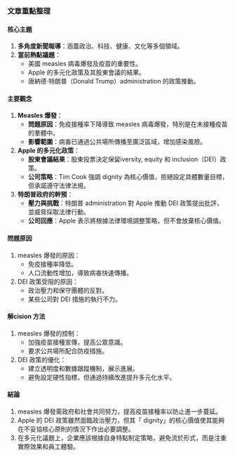 ### 文章重點整理

#### 核心主題
1. **多角度新聞報導**：涵蓋政治、科技、健康、文化等多個領域。
2. **當前熱點議題**：
   - 美國 measles 病毒爆發及疫苗的重要性。
   - Apple 的多元化政策及其股東會議的結果。
   - 唐納德·特朗普（Donald Trump）administration 的政策推動。

#### 主要觀念
1. **Measles 爆發**：
   - **問題原因**：免疫接種率下降導致 measles 病毒爆發，特別是在未接種疫苗的羣體中。
   - **影響範圍**：病毐已通過公共場所傳播至廣泛區域，增加感染風險。
2. **Apple 的多元化政策**：
   - **股東會議結果**：股東投票決定保留iversity, equity 和 inclusion（DEI）政策。
   - **公司策略**：Tim Cook 強調 dignity 為核心價值，拒絕設定具體數量目標，但承諾遵守法律法規。
3. **特朗普政府的幹預**：
   - **壓力與挑戰**：特朗普 administration 對 Apple 推動 DEI 政策提出批評，並威脅採取法律行動。
   - **公司回應**：Apple 表示將根據法律環境調整策略，但不會放棄核心價值。

#### 問題原因
1. measles 爆發的原因：
   - 免疫接種率降低。
   - 人口流動性增加，導致病毐快速傳播。
2. DEI 政策受阻的原因：
   - 政治壓力和保守團體的反對。
   - 某些公司對 DEI 措施的執行不力。

#### 解cision 方法
1. measles 爆發的控制：
   - 加強疫苗接種宣傳，提高公眾意識。
   - 要求公共場所配合防疫措施。
2. DEI 政策的優化：
   - 建立透明度和數據跟蹤機制，展示進展。
   - 避免設定硬性指標，但通過持續改進提升多元化水平。

#### 結論
1. measles 爆發需政府和社會共同努力，提高疫苗接種率以防止進一步蔓延。
2. Apple 的 DEI 政策雖然面臨政治壓力，但其「 dignity」的核心價值使其能夠在不妥協核心原則的情況下作出必要調整。
3. 在多元化議題上，企業應該根據自身特點制定策略，避免流於形式，而是注重實際效果和員工體驗。